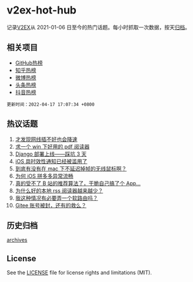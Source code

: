 # v2ex-hot-hub

 记录[V2EX](https://www.v2ex.com/)从 2021-01-06 日至今的热门话题。每小时抓取一次数据，按天[归档](archives)。
 
 ## 相关项目

- [GitHub热榜](https://github.com/lonnyzhang423/github-hot-hub)
- [知乎热榜](https://github.com/lonnyzhang423/zhihu-hot-hub)
- [微博热榜](https://github.com/lonnyzhang423/weibo-hot-hub)
- [头条热榜](https://github.com/lonnyzhang423/toutiao-hot-hub)
- [抖音热榜](https://github.com/lonnyzhang423/douyin-hot-hub)


 `更新时间：2022-04-17 17:07:34 +0800`

## 热议话题

1. [才发现网线插不好也会降速](https://www.v2ex.com/t/847384)
1. [求一个 win 下好用的 pdf 阅读器](https://www.v2ex.com/t/847433)
1. [Django 部署上线——踩坑 3 天](https://www.v2ex.com/t/847401)
1. [iOS 具时效性通知已经被滥用了](https://www.v2ex.com/t/847367)
1. [到底有没有在 mac 下不延迟掉帧的无线鼠标啊？](https://www.v2ex.com/t/847445)
1. [为何 iOS 拼多多异常流畅](https://www.v2ex.com/t/847440)
1. [真的受不了 B 站的推荐算法了，干脆自己搞了个 App...](https://www.v2ex.com/t/847424)
1. [为什么好的本地 rss 阅读器越来越少？](https://www.v2ex.com/t/847435)
1. [我这种情况有必要弄一个软路由吗？](https://www.v2ex.com/t/847399)
1. [Gitee 账号被封，还有的救么？](https://www.v2ex.com/t/847370)

## 历史归档

[archives](archives)

## License

See the [LICENSE](LICENSE) file for license rights and limitations (MIT).
